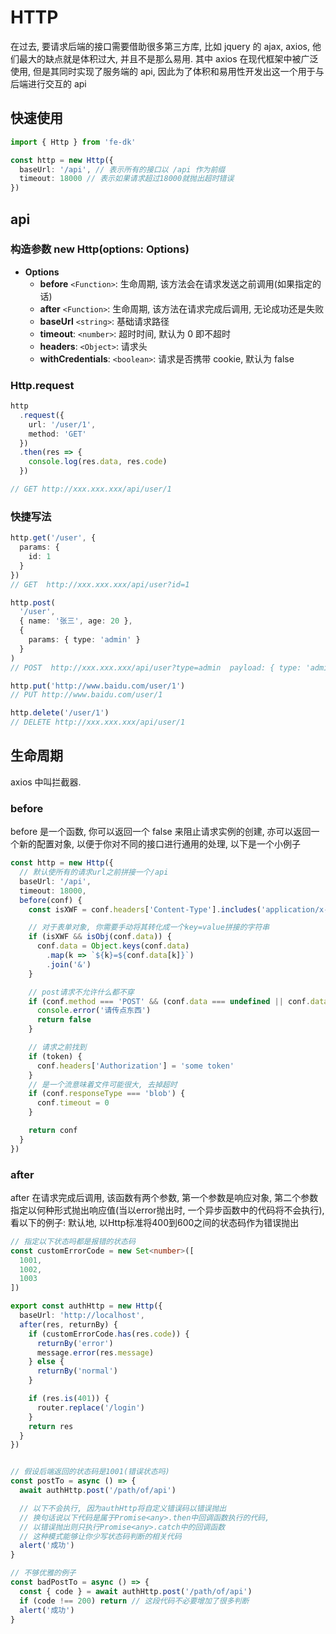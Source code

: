 # HTTP

在过去, 要请求后端的接口需要借助很多第三方库, 比如 jquery 的 ajax, axios, 他们最大的缺点就是体积过大, 并且不是那么易用. 其中 axios 在现代框架中被广泛使用, 但是其同时实现了服务端的 api, 因此为了体积和易用性开发出这一个用于与后端进行交互的 api

## 快速使用

```ts
import { Http } from 'fe-dk'

const http = new Http({
  baseUrl: '/api', // 表示所有的接口以 /api 作为前缀
  timeout: 18000 // 表示如果请求超过18000就抛出超时错误
})
```

## api

### 构造参数 new Http(options: Options)

- **Options**
  - **before** `<Function>`: 生命周期, 该方法会在请求发送之前调用(如果指定的话)
  - **after** `<Function>`: 生命周期, 该方法在请求完成后调用, 无论成功还是失败
  - **baseUrl** `<string>`: 基础请求路径
  - **timeout**: `<number>`: 超时时间, 默认为 0 即不超时
  - **headers**: `<Object>`: 请求头
  - **withCredentials**: `<boolean>`: 请求是否携带 cookie, 默认为 false

### Http.request

```ts
http
  .request({
    url: '/user/1',
    method: 'GET'
  })
  .then(res => {
    console.log(res.data, res.code)
  })

// GET http://xxx.xxx.xxx/api/user/1
```

### 快捷写法

```ts
http.get('/user', {
  params: {
    id: 1
  }
})
// GET  http://xxx.xxx.xxx/api/user?id=1

http.post(
  '/user',
  { name: '张三', age: 20 },
  {
    params: { type: 'admin' }
  }
)
// POST  http://xxx.xxx.xxx/api/user?type=admin  payload: { type: 'admin' }

http.put('http://www.baidu.com/user/1')
// PUT http://www.baidu.com/user/1

http.delete('/user/1')
// DELETE http://xxx.xxx.xxx/api/user/1
```

## 生命周期

axios 中叫拦截器.

### before

before 是一个函数, 你可以返回一个 false 来阻止请求实例的创建, 亦可以返回一个新的配置对象, 以便于你对不同的接口进行通用的处理, 以下是一个小例子

```ts
const http = new Http({
  // 默认使所有的请求url之前拼接一个/api
  baseUrl: '/api',
  timeout: 18000,
  before(conf) {
    const isXWF = conf.headers['Content-Type'].includes('application/x-www-form-urlencoded')

    // 对于表单对象, 你需要手动将其转化成一个key=value拼接的字符串
    if (isXWF && isObj(conf.data)) {
      conf.data = Object.keys(conf.data)
        .map(k => `${k}=${conf.data[k]}`)
        .join('&')
    }

    // post请求不允许什么都不穿
    if (conf.method === 'POST' && (conf.data === undefined || conf.data === null)) {
      console.error('请传点东西')
      return false
    }

    // 请求之前找到
    if (token) {
      conf.headers['Authorization'] = 'some token'
    }
    // 是一个流意味着文件可能很大, 去掉超时
    if (conf.responseType === 'blob') {
      conf.timeout = 0
    }

    return conf
  }
})
```

### after

after 在请求完成后调用, 该函数有两个参数, 第一个参数是响应对象, 第二个参数指定以何种形式抛出响应值(当以error抛出时,
一个异步函数中的代码将不会执行), 看以下的例子:
默认地, 以Http标准将400到600之间的状态码作为错误抛出

```ts
// 指定以下状态吗都是报错的状态码
const customErrorCode = new Set<number>([
  1001,
  1002,
  1003
])

export const authHttp = new Http({
  baseUrl: 'http://localhost',
  after(res, returnBy) {
    if (customErrorCode.has(res.code)) {
      returnBy('error')
      message.error(res.message)
    } else {
      returnBy('normal')
    }

    if (res.is(401)) {
      router.replace('/login')
    }
    return res
  }
})


// 假设后端返回的状态码是1001(错误状态吗)
const postTo = async () => {
  await authHttp.post('/path/of/api')

  // 以下不会执行, 因为authHttp将自定义错误码以错误抛出
  // 换句话说以下代码是属于Promise<any>.then中回调函数执行的代码,
  // 以错误抛出则只执行Promise<any>.catch中的回调函数
  // 这种模式能够让你少写状态码判断的相关代码
  alert('成功')
}

// 不够优雅的例子
const badPostTo = async () => {
  const { code } = await authHttp.post('/path/of/api')
  if (code !== 200) return // 这段代码不必要增加了很多判断
  alert('成功')
}
```
